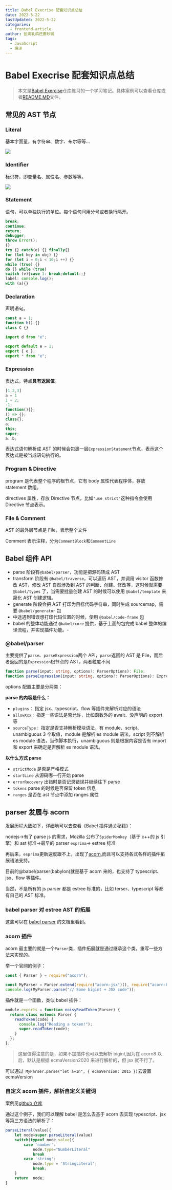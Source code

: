 ```yaml
---
title: Babel Execrise 配套知识点总结
date: 2022-5-22
lastUpdated: 2022-5-22
categories:
  - frontend-article
author: 盐焗乳鸽还要砂锅
tags:
  - JavaScript
  - 编译
---
```


# Babel Execrise 配套知识点总结

> 本文是[Babel Exercise](https://github.com/1360151219/babel-exercise)仓库练习的一个学习笔记。具体案例可以查看仓库或者[README.MD](https://github.com/1360151219/babel-exercise/blob/master/README.md)文件。

## 常见的 AST 节点

### Literal

基本字面量，有字符串、数字、布尔等等...

![](https://p1-juejin.byteimg.com/tos-cn-i-k3u1fbpfcp/29185815036a4ea1878484ba773a3b6e~tplv-k3u1fbpfcp-zoom-in-crop-mark:1304:0:0:0.awebp)

### Identifier

标识符，即变量名、属性名、参数等等。

![](https://p1-juejin.byteimg.com/tos-cn-i-k3u1fbpfcp/9a4b54e6512a4da7ad5c99e7a61a62e9~tplv-k3u1fbpfcp-zoom-in-crop-mark:1304:0:0:0.awebp)

### Statement

语句，可以单独执行的单位。每个语句间用分号或者换行隔开。

```js
break;
continue;
return;
debugger;
throw Error();
{}
try {} catch(e) {} finally{}
for (let key in obj) {}
for (let i = 0;i < 10;i ++) {}
while (true) {}
do {} while (true)
switch (v){case 1: break;default:;}
label: console.log();
with (a){}
```

### Declaration

声明语句。

```js
const a = 1;
function b() {}
class C {}

import d from "e";

export default e = 1;
export { e };
export * from "e";
```

### Expression

表达式。特点**具有返回值**。

```js
[1,2,3]
a = 1
1 + 2;
-1;
function(){};
() => {};
class{};
a;
this;
super;
a::b;
```

表达式语句解析成 AST 的时候会包裹一层`ExpressionStatement`节点，表示这个表达式是被当成语句执行的。

### Program & Directive

program 是代表整个程序的根节点，它有 body 属性代表程序体，存放 statement 数组。

directives 属性，存放 Directive 节点，比如`"use strict"`这种指令会使用 Directive 节点表示。

### File & Comment

AST 的最外层节点是 File，表示整个文件

Comment 表示注释，分为`CommentBlock`和`CommentLine`

## Babel 组件 API

- parse 阶段有`@babel/parser`，功能是把源码转成 AST
- transform 阶段有 `@babel/traverse`，可以遍历 AST，并调用 visitor 函数修改 AST，修改 AST 自然涉及到 AST 的判断、创建、修改等，这时候就需要 `@babel/types` 了，当需要批量创建 AST 的时候可以使用 `@babel/template` 来简化 AST 创建逻辑。
- generate 阶段会把 AST 打印为目标代码字符串，同时生成 sourcemap，需要 `@babel/generator` 包
- 中途遇到错误想打印代码位置的时候，使用 `@babel/code-frame` 包
- babel 的整体功能通过 `@babel/core` 提供，基于上面的包完成 babel 整体的编译流程，并实现插件功能。-

### @babel/parser

主要提供了`parse`、`parseExpression`两个 API，`parse`返回的 AST 是 File，而后者返回的是`Expression`根节点的 AST，两者粒度不同

```ts
function parse(input: string, options?: ParserOptions): File;
function parseExpression(input: string, options?: ParserOptions): Expression;
```

options 配置主要是分两类：

**parse 的内容是什么：**

- `plugins`： 指定 jsx、typescript、flow 等插件来解析对应的语法
- `allowXxx：` 指定一些语法是否允许，比如函数外的 await、没声明的 export 等
- `sourceType：` 指定是否支持解析模块语法，有 module、script、unambiguous 3 个取值，module 是解析 es module 语法，script 则不解析 es module 语法，当作脚本执行，unambiguous 则是根据内容是否有 import 和 export 来确定是否解析 es module 语法。

**以什么方式 parse**

- `strictMode` 是否是严格模式
- `startLine` 从源码哪一行开始 parse
- `errorRecovery` 出错时是否记录错误并继续往下 parse
- `tokens` parse 的时候是否保留 token 信息
- `ranges` 是否在 ast 节点中添加 ranges 属性

## parser 发展与 acorn

发展历程大致如下，详细地可以去查看《Babel 插件通关秘籍》：

nodejs->有了 parse js 的需求，Mozilla 公布了`SpiderMonkey`（基于 c++的 js 引擎）和 ast 标准->最早的 parser `esprima`-> estree 标准

再后来，`esprima`更新速度跟不上，出现了[acorn](https://github.com/acornjs/acorn-jsx),而且可以支持各式各样的插件拓展语法支持。

目前的@babel/parser(babylon)就是基于 acorn 来的，也支持了 typescript、jsx、flow 等插件。

当然，不是所有的 js parser 都是 estree 标准的，比如 terser、typescript 等都有自己的 AST 标准。

### babel parser 对 estree AST 的拓展

这些可以在 [babel parser](https://babeljs.io/docs/en/babel-parser#output) 的文档里看到。

### acorn 插件

acorn 最主要的就是一个`Parser`类，插件拓展就是通过继承这个类，重写一些方法来实现的。

举一个官网的例子：

```js
const { Parser } = require("acorn");

const MyParser = Parser.extend(require("acorn-jsx")(), require("acorn-bigint"));
console.log(MyParser.parse("// Some bigint + JSX code"));
```

插件就是一个函数，类似 babel 插件：

```js
module.exports = function noisyReadToken(Parser) {
  return class extends Parser {
    readToken(code) {
      console.log("Reading a token!");
      super.readToken(code);
    }
  };
};
```

> 这里值得注意的是，如果不加插件也可以去解析 bigint,因为在 acorn8 以后，默认是根据 ecmaVersion2020 来进行解析的，但 jsx 就不行了。

可以通过` MyParser.parse("let a=1n", { ecmaVersion: 2015 })`去设置 ecmaVersion

### 自定义 acorn 插件，解析自定义关键词

案例见[github 仓库](https://github.com/1360151219/babel-exercise)

通过这个例子，我们可以理解 babel 是怎么去基于 acorn 去实现 typescript、jsx 等第三方语法的解析了：

```js
parseLiteral(value){
    let node=super.parseLiteral(value)
    switch(typeof node.value){
        case 'number':
            node.type="NumberLiteral"
            break
        case 'string':
            node.type = 'StringLiteral';
            break;
    }
    return  node;
}
```
